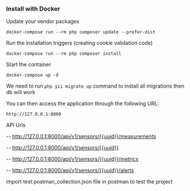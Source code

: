 ### Install with Docker

Update your vendor packages

    docker-compose run --rm php composer update --prefer-dist
    
Run the installation triggers (creating cookie validation code)

    docker-compose run --rm php composer install    
    
Start the container

    docker-compose up -d
    

We need to run `php yii migrate up` command to install all migrations
then db will work

You can then access the application through the following URL:

    http://127.0.0.1:8000


API Urls

-- http://127.0.0.1:8000/api/v1/sensors/{{uuid}}/measurements

-- http://127.0.0.1:8000/api/v1/sensors/{{uuid}}

-- http://127.0.0.1:8000/api/v1/sensors/{{uuid}}/metrics

-- http://127.0.0.1:8000/api/v1/sensors/{{uuid}}/alerts


import test.postman_collection.json file in postman to test the project
